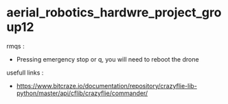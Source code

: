 # aerial_robotics_hardwre_project_group12



rmqs : 
- Pressing emergency stop or q, you will need to reboot the drone

usefull links : 
- https://www.bitcraze.io/documentation/repository/crazyflie-lib-python/master/api/cflib/crazyflie/commander/